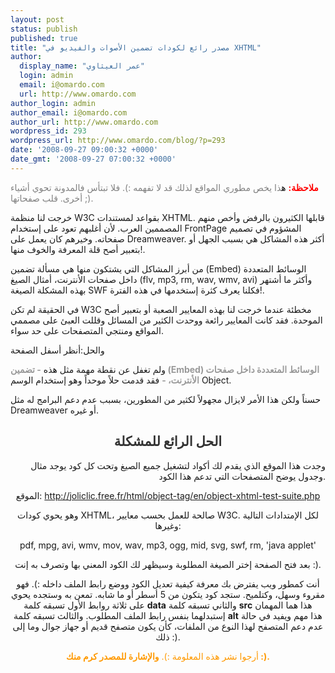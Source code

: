 ```yaml
---
layout: post
status: publish
published: true
title: "مصدر رائع لكودات تضمين الأصوات والفيديو في XHTML"
author:
  display_name: "عمر العيثاوي"
  login: admin
  email: i@omardo.com
  url: http://www.omardo.com
author_login: admin
author_email: i@omardo.com
author_url: http://www.omardo.com
wordpress_id: 293
wordpress_url: http://www.omardo.com/blog/?p=293
date: '2008-09-27 09:00:32 +0000'
date_gmt: '2008-09-27 07:00:32 +0000'
---
```

<p><span style="color: #ff0000;"><strong>ملاحظة:</strong></span> ه<span style="color: #808080;">ذا يخص مطوري المواقع لذلك قد لا تفهمه :). فلا تبتأس فالمدونة تحوي أشياء أخرى. قلب صفحاتها ;).</span></p>
<p>خرجت لنا منظمة W3C بقواعد لمستندات XHTML. قابلها الكثيرون بالرفض وأخص منهم المصممين العرب. لأن أغلبهم تعود على إستخدام FrontPage المشؤوم في تصميم صفحاته. وخيرهم كان يعمل على Dreamweaver. أكثر هذه المشاكل هي بسبب الجهل أو بتعبير أصح قلة المعرفة والخوف منها!.</p>
<p>من أبرز المشاكل التي يشتكون منها هي مسألة تضمين (Embed) الوسائط المتعددة داخل صفحات الأنترنت، أمثال الصيغ (flv, mp3, rm, wav, wmv, avi) وأكثر ما أشتهر بهذه المشكلة الصيغة SWF فكلنا يعرف كثرة إستخدمها في هذه الفترة!.</p>
<p>في الحقيقة لم تكن W3C مخطئة عندما خرجت لنا بهذه المعايير الصعبة أو بتعبير أصح الموحدة. فقد كانت المعايير رائعة ووحدت الكثير من المسائل وقللت العبئ على مصممي المواقع ومنتجي المتصفحات على حد سواء.</p>
<p>والحل:<!--more-->أنظر أسفل الصفحة</p>
<p>ولم تغفل عن نقطة مهمة مثل هذه <span style="color: #999999;"><strong>- تضمين (Embed) الوسائط المتعددة داخل صفحات الأنترنت، -</strong></span> فقد قدمت حلاً موحداً وهو إستخدام الوسم Object.</p>
<p>حسناً ولكن هذا الأمر لايزال مجهولاً لكثير من المطورين، بسبب عدم دعم البرامج له مثل Dreamweaver أو غيره.</p>
<h2 style="text-align: center;"><span style="color: #333333;">الحل الرائع للمشكلة</span></h2>
<p style="text-align: right;">وجدت هذا الموقع الذي يقدم لك أكواد لتشغيل جميع الصيغ وتحت كل كود يوجد مثال وجدول يوضح المتصفحات التي تدعم هذا الكود.</p>
<p style="text-align: center;">الموقع: <a href="http://joliclic.free.fr/html/object-tag/en/object-xhtml-test-suite.php">http://joliclic.free.fr/html/object-tag/en/object-xhtml-test-suite.php</a></p>
<p style="text-align: center;">وهو يحوي كودات XHTML، صالحة للعمل بحسب معايير W3C. لكل الإمتدادات التالية وغيرها:</p>
<p style="text-align: center;">pdf, mpg, avi, wmv, mov, wav, mp3, ogg, mid, svg, swf, rm, 'java applet'</p>
<p style="text-align: center;">بعد فتح الصفحة إختر الصيغة المطلوبة وسيظهر لك الكود المعني بها وتصرف به إنت :).</p>
<p style="text-align: center;">أنت كمطور ويب يفترض بك معرفة كيفية تعديل الكود ووضع رابط الملف داخله :). فهو مقروء وسهل، وكتلميح. ستجد كود يتكون من 5 أسطر أو ما شابه. تمعن به وستجده يحوي على ثلاثة روابط الأول تسبقه كلمة <strong>data</strong> والثاني تسبقه كلمة <strong>src</strong> هذا هما المهمان إستبدلهما بنفس رابط الملف المطلوب. والثالث تسبقه كلمة <strong>alt</strong> هذا مهم ويفيد في حالة عدم دعم المتصفح لهذا النوع من الملفات، كأن يكون متصفح قديم أو جهاز جوال وما إلى ذلك :).</p>
<p style="text-align: center;"><span style="color: #ff9900;">أرجوا نشر هذه المعلومة :). <strong>والإشارة للمصدر كرم منك :).</strong></span></p>
